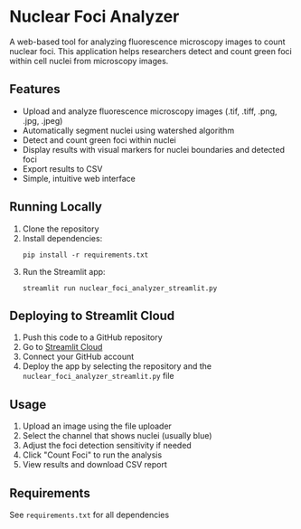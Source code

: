 # Nuclear Foci Analyzer

A web-based tool for analyzing fluorescence microscopy images to count nuclear foci. This application helps researchers detect and count green foci within cell nuclei from microscopy images.

## Features

- Upload and analyze fluorescence microscopy images (.tif, .tiff, .png, .jpg, .jpeg)
- Automatically segment nuclei using watershed algorithm
- Detect and count green foci within nuclei
- Display results with visual markers for nuclei boundaries and detected foci
- Export results to CSV
- Simple, intuitive web interface

## Running Locally

1. Clone the repository
2. Install dependencies:
   ```
   pip install -r requirements.txt
   ```
3. Run the Streamlit app:
   ```
   streamlit run nuclear_foci_analyzer_streamlit.py
   ```

## Deploying to Streamlit Cloud

1. Push this code to a GitHub repository
2. Go to [Streamlit Cloud](https://streamlit.io/cloud)
3. Connect your GitHub account
4. Deploy the app by selecting the repository and the `nuclear_foci_analyzer_streamlit.py` file

## Usage

1. Upload an image using the file uploader
2. Select the channel that shows nuclei (usually blue)
3. Adjust the foci detection sensitivity if needed
4. Click "Count Foci" to run the analysis
5. View results and download CSV report

## Requirements

See `requirements.txt` for all dependencies 